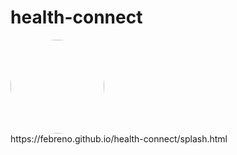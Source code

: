 # health-connect
<div style="display:flex;">
  <img src="./img/" alt="" style="width:150px;border-radius: 100px;">
</div>
https://febreno.github.io/health-connect/splash.html
